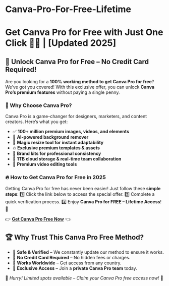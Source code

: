 # Canva-Pro-For-Free-Lifetime

# Get Canva Pro for Free with Just One Click 🎨✨ | [Updated 2025]

## 🚀 Unlock Canva Pro for Free – No Credit Card Required!
Are you looking for a **100% working method to get Canva Pro for free**? We’ve got you covered! With this exclusive offer, you can unlock **Canva Pro’s premium features** without paying a single penny. 

### 🎯 Why Choose Canva Pro?
Canva Pro is a game-changer for designers, marketers, and content creators. Here’s what you get:
- ✅ **100+ million premium images, videos, and elements**
- 🎨 **AI-powered background remover**
- 📏 **Magic resize tool for instant adaptability**
- 🔥 **Exclusive premium templates & assets**
- 🚀 **Brand kits for professional consistency**
- 📂 **1TB cloud storage & real-time team collaboration**
- 🎥 **Premium video editing tools**

### 🔥 How to Get Canva Pro for Free in 2025
Getting Canva Pro for free has never been easier! Just follow these **simple steps**:
1️⃣ Click the link below to access the special offer.
2️⃣ Complete a quick verification process.
3️⃣ Enjoy **Canva Pro for FREE – Lifetime Access**! 🚀

👉 **[Get Canva Pro Free Now](https://bit.ly/3XPmPdr)** 👈

## 🏆 Why Trust This Canva Pro Free Method?
- 🔹 **Safe & Verified** – We constantly update our method to ensure it works.
- 🔹 **No Credit Card Required** – No hidden fees or charges.
- 🔹 **Works Worldwide** – Get access from any country.
- 🔹 **Exclusive Access** – Join a **private Canva Pro team** today.

📢 *Hurry! Limited spots available – Claim your Canva Pro free access now!* 🚀
